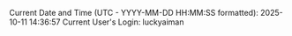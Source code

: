 Current Date and Time (UTC - YYYY-MM-DD HH:MM:SS formatted): 2025-10-11 14:36:57
Current User's Login: luckyaiman
